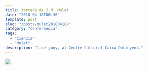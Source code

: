 ```yaml
---
title: Xarrada de J.M. Mulet
date: "2018-04-18T00:30"
template: post
slug: "/posts/mulet20180418/"
category: "conferència"
tags:
  - "Ciencia"
  - "Mulet"
description: "1 de juny, al Centre Cultural Caixa Ontinyent."
---
```


![](/media/Cartell_Mulet2018.jpg)
